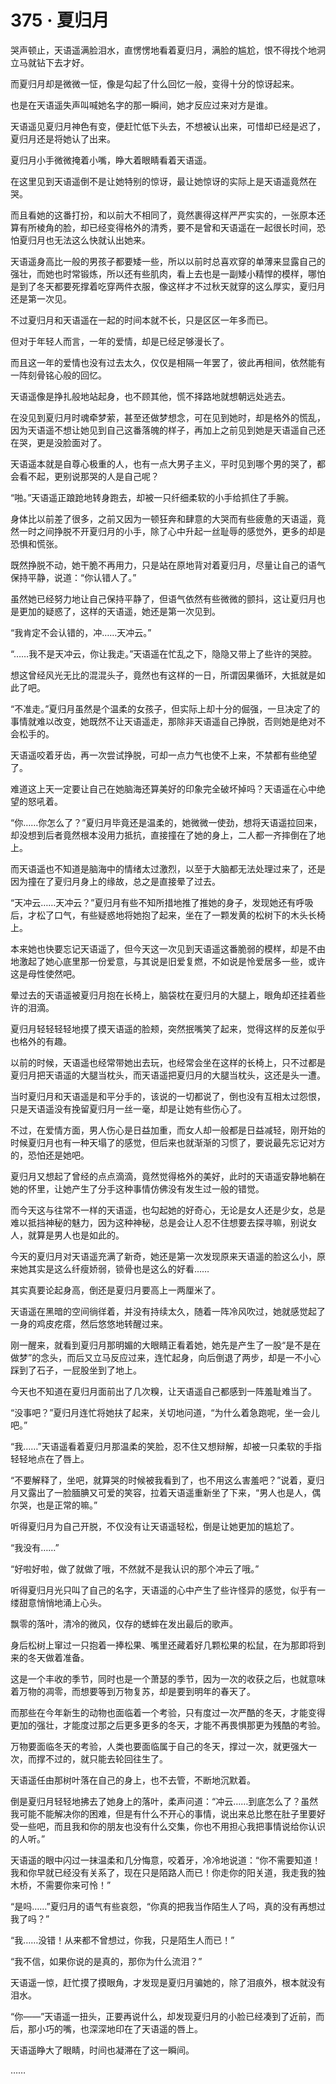# 375 · 夏归月

哭声顿止，天语遥满脸泪水，直愣愣地看着夏归月，满脸的尴尬，恨不得找个地洞立马就钻下去才好。

而夏归月却是微微一怔，像是勾起了什么回忆一般，变得十分的惊讶起来。

也是在天语遥失声叫喊她名字的那一瞬间，她才反应过来对方是谁。

天语遥见夏归月神色有变，便赶忙低下头去，不想被认出来，可惜却已经是迟了，夏归月还是将她认了出来。

夏归月小手微微掩着小嘴，睁大着眼睛看着天语遥。

在这里见到天语遥倒不是让她特别的惊讶，最让她惊讶的实际上是天语遥竟然在哭。

而且看她的这番打扮，和以前大不相同了，竟然裹得这样严严实实的，一张原本还算有所棱角的脸，却已经变得格外的清秀，要不是曾和天语遥在一起很长时间，恐怕夏归月也无法这么快就认出她来。

天语遥身高比一般的男孩子都要矮一些，所以以前时总喜欢穿的单薄来显露自己的强壮，而她也时常锻炼，所以还有些肌肉，看上去也是一副矮小精悍的模样，哪怕是到了冬天都要死撑着吃穿两件衣服，像这样才不过秋天就穿的这么厚实，夏归月还是第一次见。

不过夏归月和天语遥在一起的时间本就不长，只是区区一年多而已。

但对于年轻人而言，一年的爱情，却是已经足够漫长了。

而且这一年的爱情也没有过去太久，仅仅是相隔一年罢了，彼此再相间，依然能有一阵刻骨铭心般的回忆。

天语遥像是挣扎般地站起身，也不顾其他，慌不择路地就想朝远处逃去。

在没见到夏归月时魂牵梦萦，甚至还做梦想念，可在见到她时，却是格外的慌乱，因为天语遥不想让她见到自己这番落魄的样子，再加上之前见到她是天语遥自己还在哭，更是没脸面对了。

天语遥本就是自尊心极重的人，也有一点大男子主义，平时见到哪个男的哭了，都会看不起，更别说那哭的人是自己呢？

“啪。”天语遥正踉跄地转身跑去，却被一只纤细柔软的小手给抓住了手腕。

身体比以前差了很多，之前又因为一顿狂奔和肆意的大哭而有些疲惫的天语遥，竟然一时之间挣脱不开夏归月的小手，除了心中升起一丝耻辱的感觉外，更多的却是恐惧和慌张。

既然挣脱不动，她干脆不再用力，只是站在原地背对着夏归月，尽量让自己的语气保持平静，说道：“你认错人了。”

虽然她已经努力地让自己保持平静了，但语气依然有些微微的颤抖，这让夏归月也是更加的疑惑了，这样的天语遥，她还是第一次见到。

“我肯定不会认错的，冲……天冲云。”

“……我不是天冲云，你让我走。”天语遥在忙乱之下，隐隐又带上了些许的哭腔。

想这曾经风光无比的混混头子，竟然也有这样的一日，所谓因果循环，大抵就是如此了吧。

“不准走。”夏归月虽然是个温柔的女孩子，但实际上却十分的倔强，一旦决定了的事情就难以改变，她既然不让天语遥走，那除非天语遥自己挣脱，否则她是绝对不会松手的。

天语遥咬着牙齿，再一次尝试挣脱，可却一点力气也使不上来，不禁都有些绝望了。

难道这上天一定要让自己在她脑海还算美好的印象完全破坏掉吗？天语遥在心中绝望的怒吼着。

“你……你怎么了？”夏归月毕竟还是温柔的，她微微一使劲，想将天语遥拉回来，却没想到后者竟然根本没用力抵抗，直接撞在了她的身上，二人都一齐摔倒在了地上。

而天语遥也不知道是脑海中的情绪太过激烈，以至于大脑都无法处理过来了，还是因为撞在了夏归月身上的缘故，总之是直接晕了过去。

“天冲云……天冲云？”夏归月有些不知所措地推了推她的身子，发现她还有呼吸后，才松了口气，有些疑惑地将她抱了起来，坐在了一颗发黄的松树下的木头长椅上。

本来她也快要忘记天语遥了，但今天这一次见到天语遥这番脆弱的模样，却是不由地激起了她心底里那一份爱意，与其说是旧爱复燃，不如说是怜爱居多一些，或许这是母性使然吧。

晕过去的天语遥被夏归月抱在长椅上，脑袋枕在夏归月的大腿上，眼角却还挂着些许的泪滴。

夏归月轻轻轻轻地摸了摸天语遥的脸颊，突然抿嘴笑了起来，觉得这样的反差似乎也格外的有趣。

以前的时候，天语遥也经常带她出去玩，也经常会坐在这样的长椅上，只不过都是夏归月把天语遥的大腿当枕头，而天语遥把夏归月的大腿当枕头，这还是头一遭。

当时夏归月和天语遥是和平分手的，该说的一切都说了，倒也没有互相太过怨恨，只是天语遥没有挽留夏归月一丝一毫，却是让她有些伤心了。

不过，在爱情方面，男人伤心是日益加重，而女人却一般都是日益减轻，刚开始的时候夏归月也有一种天塌了的感觉，但后来也就渐渐的习惯了，要说最先忘记对方的，恐怕还是她吧。

夏归月又想起了曾经的点点滴滴，竟然觉得格外的美好，此时的天语遥安静地躺在她的怀里，让她产生了分手这种事情仿佛没有发生过一般的错觉。

而今天这与往常不一样的天语遥，也勾起她的好奇心，无论是女人还是少女，总是难以抵挡神秘的魅力，因为这种神秘，总是会让人忍不住想要去探寻嘛，别说女人，就算是男人也是如此的。

今天的夏归月对天语遥充满了新奇，她还是第一次发现原来天语遥的脸这么小，原来她其实是这么纤瘦娇弱，锁骨也是这么的好看……

其实真要论起身高，倒还是夏归月要高上一两厘米了。

天语遥在黑暗的空间徜徉着，并没有持续太久，随着一阵冷风吹过，她就感觉起了一身的鸡皮疙瘩，然后悠悠地转醒过来。

刚一醒来，就看到夏归月那明媚的大眼睛正看着她，她先是产生了一股“是不是在做梦”的念头，而后又立马反应过来，连忙起身，向后倒退了两步，却是一不小心踩到了石子，一屁股坐到了地上。

今天也不知道在夏归月面前出了几次糗，让天语遥自己都感到一阵羞耻难当了。

“没事吧？”夏归月连忙将她扶了起来，关切地问道，“为什么着急跑呢，坐一会儿吧。”

“我……”天语遥看着夏归月那温柔的笑脸，忍不住又想辩解，却被一只柔软的手指轻轻地点在了唇上。

“不要解释了，坐吧，就算哭的时候被我看到了，也不用这么害羞吧？”说着，夏归月又露出了一脸腼腆又可爱的笑容，拉着天语遥重新坐了下来，“男人也是人，偶尔哭，也是正常的嘛。”

听得夏归月为自己开脱，不仅没有让天语遥轻松，倒是让她更加的尴尬了。

“我没有……”

“好啦好啦，做了就做了哦，不然就不是我认识的那个冲云了哦。”

听得夏归月光只叫了自己的名字，天语遥的心中产生了些许怪异的感觉，似乎有一缕甜意悄悄地涌上心头。

飘零的落叶，清冷的微风，仅存的蟋蟀在发出最后的歌声。

身后松树上窜过一只抱着一捧松果、嘴里还藏着好几颗松果的松鼠，在为那即将到来的冬天做着准备。

这是一个丰收的季节，同时也是一个萧瑟的季节，因为一次的收获之后，也就意味着万物的凋零，而想要等到万物复苏，却是要到明年的春天了。

而那些在今年新生的动物也面临着一个考验，只有度过一次严酷的冬天，才能变得更加的强壮，才能度过那之后更多更多的冬天，才能不再畏惧那更为残酷的考验。

万物要面临冬天的考验，人类也要面临属于自己的冬天，撑过一次，就更强大一次，而撑不过的，就只能去轮回往生了。

天语遥任由那树叶落在自己的身上，也不去管，不断地沉默着。

倒是夏归月轻轻地拂去了她身上的落叶，柔声问道：“冲云……到底怎么了？虽然我可能不能解决你的困难，但是有什么不开心的事情，说出来总比憋在肚子里要好受一些吧，而且我和你的朋友也没有什么交集，你也不用担心我把事情说给你认识的人听。”

天语遥的眼中闪过一抹温柔和几分悔意，咬着牙，冷冷地说道：“你不需要知道！我和你早就已经没有关系了，现在只是陌路人而已！你走你的阳关道，我走我的独木桥，不需要你来可怜！”

“是吗……”夏归月的语气有些哀怨，“你真的把我当作陌生人了吗，真的没有再想过我了吗？”

“我……没错！从来都不曾想过，你我，只是陌生人而已！”

“我不信，如果你说的是真的，那你为什么流泪？”

天语遥一惊，赶忙摸了摸眼角，才发现是夏归月骗她的，除了泪痕外，根本就没有泪水。

“你——”天语遥一扭头，正要再说什么，却发现夏归月的小脸已经凑到了近前，而后，那小巧的嘴，也深深地印在了天语遥的唇上。

天语遥睁大了眼睛，时间也凝滞在了这一瞬间。

……
